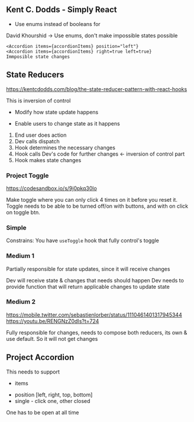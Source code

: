 ## Kent C. Dodds - Simply React

- Use enums instead of booleans for 

David Khourshid → Use enums, don't make impossible states possible

```
<Accordion items={accordionItems} position="left"}
<Accordion items={accordionItems} right=true left=true}
Immposible state changes
```

## State Reducers 

https://kentcdodds.com/blog/the-state-reducer-pattern-with-react-hooks

This is inversion of control

- Modify how state update happens
* Enable users to change state as it happens

1. End user does action
2. Dev calls dispatch
3. Hook determines the necessary changes
4. Hook calls Dev's code for further changes ← inversion of control part
5. Hook makes state changes


### Project Toggle

https://codesandbox.io/s/9j0pkq30lo

Make toggle where you can only click 4 times on it before you reset it.
Toggle needs to be able to be turned off/on with buttons, and with on click on toggle btn.

### Simple

Constrains: You have `useToggle` hook that fully control's toggle


### Medium 1

Partially responsible for state updates, since it will receive changes

Dev will receive state & changes that needs should happen
Dev needs to provide function that will return applicable changes to update state


### Medium 2

https://mobile.twitter.com/sebastienlorber/status/1110461401317945344
https://youtu.be/RENGNzZ0dIs?t=724

Fully responsible for changes, needs to compose both reducers, its own & use default.
So it will not get changes

## Project Accordion


This needs to support
- items
* position [left, right, top, bottom]
* single - click one, other closed

One has to be open at all time
